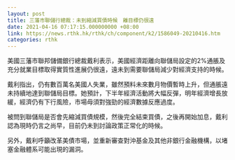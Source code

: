 ```yaml
---
layout: post
title: 三藩市聯儲行總裁：未到縮減買債時候　離目標仍很遠
date: 2021-04-16 07:17:15.000000000 +08:00
link: https://news.rthk.hk/rthk/ch/component/k2/1586049-20210416.htm
categories: rthk
---
```


美國三藩市聯邦儲備銀行總裁戴利表示，美國經濟距離向聯儲局設定的2%通脹及充分就業目標取得實質性進展仍很遠，遠未到需要聯儲局減少對經濟支持的時候。

戴利指出，仍有數百萬名美國人失業，雖然預料未來數月物價暫時上升，但通脹遠未持續地達到聯儲局目標。她預計，下半年經濟活動將大幅反彈，明年經濟增長放緩，經濟仍有下行風險，市場毋須對強勁的經濟數據反應過度。

被問到聯儲局是否會先縮減買債規模，然後完全結束買債，之後再開始加息，戴利認為現時仍言之尚早，目前仍未到討論政策正常化的時候。

另外，戴利呼籲改革美債市場，並重新審查對沖基金及其他非銀行金融機構，以堵塞金融體系可能出現的漏洞。
